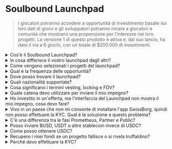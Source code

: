 # Soulbound Launchpad

> I giocatori potranno accedere a opportunità di investimento basate sui loro dati di gioco e gli sviluppatori potranno mirare a giocatori e comunità che mostrano una propensione per l'interesse nei loro progetti. La versione 1 di questo prodotto è attiva e, dal suo lancio, ha dato il via a 6 giochi, con un totale di $200.000 di investimenti.

<details>

<summary>Cos'è il Soulbound Launchpad?</summary>

Il Soulbound Launchpad è una piattaforma che collega i giocatori con i giochi che raccolgono capitali basandosi sulla loro identità digitale. Consente agli sviluppatori di giochi di mirare a giocatori specifici utilizzando le loro identità digitali e raccogliere fondi.

</details>

<details>

<summary>In cosa differisce il vostro launchpad dagli altri?</summary>

I giocatori collegati al Soulbound Launchpad tramite la rete di credenziali ottengono accesso a offerte personalizzate in base alle loro credenziali di gioco. Ciò significa che un giocatore di FPS avrà maggiori probabilità di ricevere un'opportunità legata ai giochi FPS.

</details>

<details>

<summary>Come vengono selezionati i progetti del launchpad?</summary>

Il consiglio di investimento svolge un attento processo di due diligence in più fasi, che culmina in un rapporto completo. Nel mercato privato (venture capitalist, business angel), manteniamo alcuni dei rapporti di due diligence più completi e dettagliati nel settore GameFi.

</details>

<details>

<summary>Qual è la frequenza delle opportunità?</summary>

La nostra capacità di accettare progetti dipende interamente dalla qualità del flusso di offerte. Pertanto, consideriamo solo progetti che soddisfano elevati standard di qualità.

</details>

<details>

<summary>Dove posso trovare il launchpad?</summary>

Puoi trovare il launchpad [qui](https://launchpad.xborg.com/).

</details>

<details>

<summary>Quali nazionalità supportate?</summary>

Supportiamo i paesi supportati da SwissBorg. Puoi trovare l'elenco completo qui: [https://swissborg.com/supported-countries](https://swissborg.com/supported-countries)

</details>

<details>

<summary>Cosa significano i termini vesting, locking e FDV?</summary>

* **Vesting** si riferisce al periodo durante il quale i token vengono distribuiti
* **Locking** si riferisce al periodo durante il quale i token sono bloccati
* **FDV** si riferisce alla valutazione di un token, calcolata moltiplicando il suo prezzo per l'offerta massima. (Fully Diluted Valuation)

</details>

<details>

<summary>Quale catena devo utilizzare per inviare il mio impegno?</summary>

Ethereum, tramite USDC (ERC-20).

</details>

<details>

<summary>Ho investito in un'offerta, ma l'interfaccia del Launchpad non mostra il mio impegno, cosa devo fare?</summary>

Se il launchpad non mostra l'impegno, apri un ticket di supporto su Discord.

</details>

<details>

<summary>Vivo in un paese che non mi consente di installare l'app SwissBorg, quindi non posso effettuare la KYC. Qual è la soluzione a questo problema?</summary>

Al momento, supportiamo solo le nazionalità disponibili sull'app SwissBorg. XBorg sta lavorando attivamente per espandere la propria rete e nel tempo saranno ammissibili alla KYC altre regioni e nazionalità.

</details>

<details>

<summary>C'è una differenza tra le fasi Prometheus, Partner e Public?</summary>

Le fasi a cui gli utenti sono ammissibili variano in base alla loro demografia. I detentori di Prometheus ricevono i maggiori vantaggi e non sono tenuti a pagare commissioni, mentre le altre fasi hanno commissioni e dimensioni di allocazione diverse.

</details>

<details>

<summary>Posso inviare BUSD, USDT o altre stablecoin invece di USDC?</summary>

Attualmente, supportiamo solo USDC.

</details>

<details>

<summary>Come posso ottenere USDC?</summary>

SwissBorg è una delle migliori opzioni per ottenere USDC da altre criptovalute o fiat.

</details>

<details>

<summary>Recupero i miei fondi se un progetto fallisce o si rivela truffaldino?</summary>

Effettuiamo un'attenta due diligence sulle opportunità del launchpad di XBorg per limitare il numero di progetti che falliscono.

Non verrà effettuato alcun rimborso se si ritiene che sia colpa degli investitori.

</details>

<details>

<summary>Perché devo effettuare la KYC?</summary>

Per consentire a XBorg di conformarsi alle giurisdizioni pertinenti relative ai launchpad.

</details>
